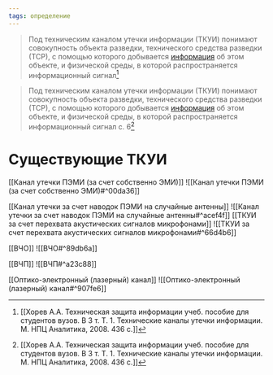 ```yaml
---
tags: определение
---
```

> Под техническим каналом утечки информации (ТКУИ) понимают совокупность объекта разведки, технического средства разведки (ТСР), с помощью которого добывается [информация](Информация.md) об этом объекте, и физической среды, в которой распространяется информационный сигнал[^1]

>Под техническим каналом утечки информации (ТКУИ) понимают совокупность объекта разведки, технического средства разведки (ТСР), с помощью которого добывается [информация](Информация.md) об этом объекте, и физической среды, в которой распространяется информационный сигнал
>с. 6[^1]

# Существующие ТКУИ
[[Канал утечки ПЭМИ (за счет собственно ЭМИ)]]
![[Канал утечки ПЭМИ (за счет собственно ЭМИ)#^00da36]]    

[[Канал утечки за счет наводок ПЭМИ на случайные антенны]]
![[Канал утечки за счет наводок ПЭМИ на случайные антенны#^acef4f]]
[[ТКУИ за счет перехвата акустических сигналов микрофонами]]
![[ТКУИ за счет перехвата акустических сигналов микрофонами#^66d4b6]]

[[ВЧО]]
![[ВЧО#^89db6a]]

[[ВЧП]]
![[ВЧП#^a23c88]]

[[Оптико-электронный (лазерный) канал]]
![[Оптико-электронный (лазерный) канал#^907fe6]]



[^1]:[[Хорев А.А. Техническая защита информации учеб. пособие для студентов вузов. В 3 т. Т. 1. Технические каналы утечки информации. М. НПЦ Аналитика, 2008. 436 с.]]

